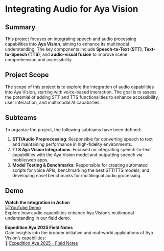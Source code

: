 # Integrating Audio for Aya Vision

## Summary
This project focuses on integrating speech and audio processing capabilities into **Aya Vision**, aiming to enhance its multimodal understanding. The key components include **Speech-to-Text (STT)**, **Text-to-Speech (TTS)**, and **audio-visual fusion** to improve scene comprehension and accessibility.

## Project Scope
The scope of this project is to explore the integration of audio capabilities into Aya Vision, starting with voice-based interaction. The goal is to assess the potential of adding STT and TTS functionalities to enhance accessibility, user interaction, and multimodal AI capabilities.

## Subteams

To organize the project, the following subteams have been defined:

1. **STT/Audio Preprocessing**: Responsible for converting speech to text and maintaining performance in high-fidelity environments.
2. **TTS Aya Vision Integrations**: Focused on integrating speech-to-text capabilities with the Aya Vision model and outputting speech via mobile/web apps.
3. **Model Testing & Benchmarks**: Responsible for creating automated scripts for voice APIs, benchmarking the best STT/TTS models, and developing novel benchmarks for multilingual audio processing.

## Demo
**Watch the Integration in Action**  
[![YouTube Demo](https://img.shields.io/badge/Watch-Demo-red?logo=youtube)](https://www.youtube.com/watch?v=QkFm4fztvVw)  
Explore how audio capabilities enhance Aya Vision’s multimodal understanding in our field demo.

**Expedition Aya 2025 Field Notes**  
Gain insights into the broader initiative and real-world applications of Aya Vision’s capabilities:  
🔗 [Expedition Aya 2025 - Field Notes](https://sites.google.com/cohere.com/expedition-aya-2025/home)
